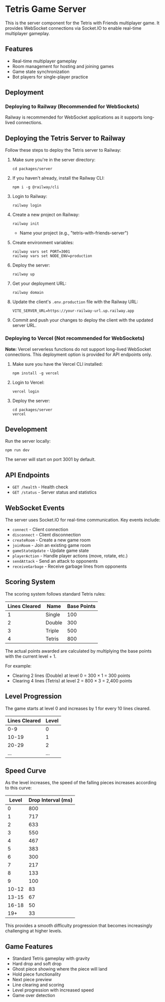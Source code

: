 # Tetris Game Server

This is the server component for the Tetris with Friends multiplayer game. It provides WebSocket connections via Socket.IO to enable real-time multiplayer gameplay.

## Features

- Real-time multiplayer gameplay
- Room management for hosting and joining games
- Game state synchronization
- Bot players for single-player practice

## Deployment

### Deploying to Railway (Recommended for WebSockets)

Railway is recommended for WebSocket applications as it supports long-lived connections.

## Deploying the Tetris Server to Railway

Follow these steps to deploy the Tetris server to Railway:

1. Make sure you're in the server directory:

   ```
   cd packages/server
   ```

2. If you haven't already, install the Railway CLI:

   ```
   npm i -g @railway/cli
   ```

3. Login to Railway:

   ```
   railway login
   ```

4. Create a new project on Railway:

   ```
   railway init
   ```

   - Name your project (e.g., "tetris-with-friends-server")

5. Create environment variables:

   ```
   railway vars set PORT=3001
   railway vars set NODE_ENV=production
   ```

6. Deploy the server:

   ```
   railway up
   ```

7. Get your deployment URL:

   ```
   railway domain
   ```

8. Update the client's `.env.production` file with the Railway URL:

   ```
   VITE_SERVER_URL=https://your-railway-url.up.railway.app
   ```

9. Commit and push your changes to deploy the client with the updated server URL.

### Deploying to Vercel (Not recommended for WebSockets)

**Note:** Vercel serverless functions do not support long-lived WebSocket connections. This deployment option is provided for API endpoints only.

1. Make sure you have the Vercel CLI installed:
   ```
   npm install -g vercel
   ```
2. Login to Vercel:
   ```
   vercel login
   ```
3. Deploy the server:
   ```
   cd packages/server
   vercel
   ```

## Development

Run the server locally:

```
npm run dev
```

The server will start on port 3001 by default.

## API Endpoints

- `GET /health` - Health check
- `GET /status` - Server status and statistics

## WebSocket Events

The server uses Socket.IO for real-time communication. Key events include:

- `connect` - Client connection
- `disconnect` - Client disconnection
- `createRoom` - Create a new game room
- `joinRoom` - Join an existing game room
- `gameStateUpdate` - Update game state
- `playerAction` - Handle player actions (move, rotate, etc.)
- `sendAttack` - Send an attack to opponents
- `receiveGarbage` - Receive garbage lines from opponents

## Scoring System

The scoring system follows standard Tetris rules:

| Lines Cleared | Name   | Base Points |
| ------------- | ------ | ----------- |
| 1             | Single | 100         |
| 2             | Double | 300         |
| 3             | Triple | 500         |
| 4             | Tetris | 800         |

The actual points awarded are calculated by multiplying the base points with the current level + 1.

For example:

- Clearing 2 lines (Double) at level 0 = 300 × 1 = 300 points
- Clearing 4 lines (Tetris) at level 2 = 800 × 3 = 2,400 points

## Level Progression

The game starts at level 0 and increases by 1 for every 10 lines cleared.

| Lines Cleared | Level |
| ------------- | ----- |
| 0-9           | 0     |
| 10-19         | 1     |
| 20-29         | 2     |
| ...           | ...   |

## Speed Curve

As the level increases, the speed of the falling pieces increases according to this curve:

| Level | Drop Interval (ms) |
| ----- | ------------------ |
| 0     | 800                |
| 1     | 717                |
| 2     | 633                |
| 3     | 550                |
| 4     | 467                |
| 5     | 383                |
| 6     | 300                |
| 7     | 217                |
| 8     | 133                |
| 9     | 100                |
| 10-12 | 83                 |
| 13-15 | 67                 |
| 16-18 | 50                 |
| 19+   | 33                 |

This provides a smooth difficulty progression that becomes increasingly challenging at higher levels.

## Game Features

- Standard Tetris gameplay with gravity
- Hard drop and soft drop
- Ghost piece showing where the piece will land
- Hold piece functionality
- Next piece preview
- Line clearing and scoring
- Level progression with increased speed
- Game over detection
